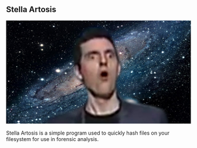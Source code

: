 Stella Artosis
--------------

![Stella](artosis.jpg)

Stella Artosis is a simple program used to quickly hash files on your
filesystem for use in forensic analysis.
